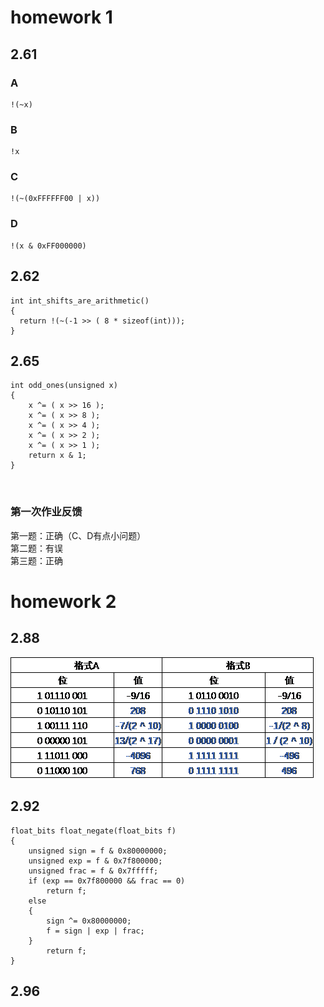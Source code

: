 # homework 1 
## 2.61
### A
    !(~x)
### B
    !x
### C
    !(~(0xFFFFFF00 | x))
### D
    !(x & 0xFF000000)
## 2.62
    int int_shifts_are_arithmetic()
    {
      return !(~(-1 >> ( 8 * sizeof(int)));
    }
## 2.65
    int odd_ones(unsigned x)
    {
        x ^= ( x >> 16 );
        x ^= ( x >> 8 );
        x ^= ( x >> 4 );
        x ^= ( x >> 2 );
        x ^= ( x >> 1 );
        return x & 1;
    }
    
### 第一次作业反馈

第一题：正确（C、D有点小问题）  
第二题：有误  
第三题：正确  
# homework 2

## 2.88

![hw.png](https://github.com/pkuych/homework/blob/master/images/hw.png?raw=true)

## 2.92

```
float_bits float_negate(float_bits f)
{
    unsigned sign = f & 0x80000000;
    unsigned exp = f & 0x7f800000;
    unsigned frac = f & 0x7fffff;
    if (exp == 0x7f800000 && frac == 0)
        return f;
    else
    {
        sign ^= 0x80000000;
        f = sign | exp | frac;
    }
        return f;
}
```

## 2.96

